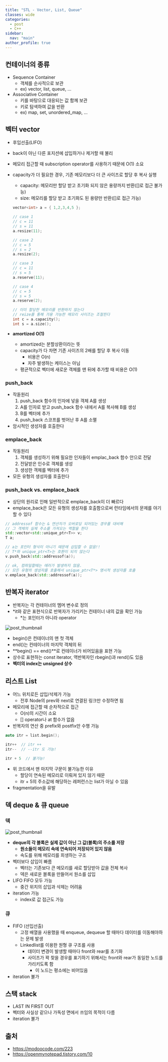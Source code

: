 ```yaml
---
title: "STL - Vector, List, Queue"
classes: wide
categories: 
  - post
  - C++
sidebar:
  nav: "main"
author_profile: true
---
```


## 컨테이너의 종류
* Sequence Container
  * 객체를 순사적으로 보관
  * ex) vector, list, queue, ...
* Associative Container
  * 키를 바탕으로 대응되는 값 함께 보관
  * 키로 탐색하여 값을 반환
  * ex) map, set, unordered_map, ...

## 벡터 vector
* 후입선출(LIFO)
* back이 아닌 다른 포지션에 삽입하거나 제거할 때 불리
* 메모리 접근할 때 subscription operator를 사용하기 때문에 O(1) 소요
* capacity가 더 필요한 경우, 기존 메모리보다 더 큰 사이즈로 할당 후 복사 실행
  * capacity: 메모리만 할당 받고 초기화 되지 않은 용량까지 반환([]로 접근 불가능)
  * size: 메모리를 할당 받고 초기화도 된 용량만 반환([]로 접근 가능)

  ```c++
  vector<int> a = { 1,2,3,4,5 };

  // case 1
  // c = 11
  // s = 11
  a.resize(11);

  // case 2
  // c = 5
  // s = 2
  a.resize(2);

  // case 3
  // c = 11
  // s = 5
  a.reserve(11);

  // case 4
  // c = 5
  // s = 5
  a.reserve(2);

  // 이미 할당한 메모리를 반환하지 않는다
  // reize를 통해 가용 가능한 메모리 사이즈는 조절힌다
  int c = a.capacity();
  int s = a.size();
  ```

* **amortized O(1)**
  * amortized는 분할상환이라는 뜻
  * capacity가 다 차면 기존 사이즈의 2배를 할당 후 복사 이동
    * 비용은 O(n)
    * 자주 발생하는 케이스는 아님
  * 평균적으로 벡터에 새로운 객체를 맨 뒤에 추가할 때 비용은 O(1)

### push_back
* 작돋원리
  1. push_back 함수의 인자에 넣을 객체 A를 생성
  2. A를 인자로 받고 push_back 함수 내에서 A를 복사해 B를 생성
  3. B를 벡터에 추가
  4. push_back 스코프를 벗어난 후 A를 소멸
* 암시적인 생성자를 호출한다

### emplace_back
* 작동원리
  1. 객체를 생성하기 위해 필요한 인자들이 emplac_back 함수 안으로 전달
  2. 전달받은 인수로 객체를 생성
  3. 생성한 객체를 벡터에 추가
* 모든 유형의 생성자를 호출한다

### push_back vs. emplace_back
* 상단의 원리로 인해 일반적으로 emplace_back이 더 빠르다
* emplace_back은 모든 유형의 생성자를 호출함으로써 런타임에서의 문제를 야기할 수 있다

```c++
// addressof 함수는 & 연산자가 오버로딩 되어있는 경우를 대비해
// 그 객체의 실제 주소를 가져오는 역할을 한다
std::vector<std::unique_ptr<T>> v;
T a;

// a는 포인터 형식이 아니기 때문에 삽입할 수 없음!!
// T*와 unique_ptr<T>는 호환이 되지 않는다
v.push_back(std::addressof(a)); 

// ok, 컴파일할때는 에러가 발생하지 않음.
// 모든 유형의 생성자를 호출해서 unique_ptr<T*> 명시적 생성자를 호출
v.emplace_back(std::addressof(a)); 
```

## 반복자 iterator
* 반복자는 각 컨테이너의 멤머 변수로 정의
* *it와 같은 표현식으로 반복자가 가리키는 컨테이너 내의 값을 확인 가능
  * *는 포인터가 아니라 operator

![post_thumbnail](/assets/images/2165E44C595A970A1676B5.webp)

* begin()은 컨테이너의 맨 첫 객체
* end()는 컨테이너의 마지막 객체의 뒤
* **begin() == end()**로 컨테이너가 비어있음을 표현 가능
* 상수로 표현하는 const iterator, 역반복자인 rbegin()과 rend()도 있음
* **벡터의 index는 unsigned 상수**

## 리스트 List
* 어느 위치로든 삽입/삭제가 가능
  * 전후 Node의 prev와 next로 연결된 링크만 수정하면 됨
* 메모리에 접근할 때 순차적으로 접근
  * O(n)의 시간이 소요
  * [] operator나 at 함수가 없음
* 반복자의 연산 중 prefix와 postfix만 수행 가능

```c++
auto itr = list.begin();

itr++  // itr ++
itr--  // --itr 도 가능!

itr + 5  // 불가능!
```
* 위 코드에서 맨 마지막 구문이 불가능한 이유
  * 할당이 연속된 메모리로 이뤄져 있지 않기 때문
  * itr + 5의 주소값에 해당하는 레퍼런스는 list가 아닐 수 있음
* fragmentation을 유발

## 덱 deque & 큐 queue
### 덱
![post_thumbnail](/assets/images/245FC94C595B5F9B133E4E.webp)

* **deque의 각 블록은 실제 값이 아닌 그 값(블록)의 주소를 저장**
  * **원소들이 메모리 속에 연속되어 저장되어 있지 않음**
  * 속도를 위해 메모리를 희생하는 구조
* 벡터보다 삽입이 빠름
  * 벡터는 기존보다 큰 메모리를 새로 할당받아 값을 전체 복사
  * 덱은 새로운 블록을 만들어서 원소를 삽입
* LIFO FIFO 모두 가능
  * 중간 위치의 삽입과 삭제는 어려움
* iteration 가능
  * index로 값 접근도 가능

### 큐
* FIFO (선입선출)
  * 고정 배열을 사용했을 때 enqueue, dequeue 할 때마다 데이터를 이동해야하는 문제 발생
  * Linkedlist를 이용한 원형 큐 구조를 사용
    * 데이터 변경이 발생할 때마다 front와 rear를 초기화
    * 사이즈가 꽉 찾을 경우를 표기하기 위해서는 front와 rear가 동일한 노드를 가리키도록 함
      * 이 노드는 평소에는 비어있음
* iteration 불가

## 스택 stack
* LAST IN FIRST OUT
* 벡터와 사실상 같으나 가독성 면에서 쓰임의 목적이 다름
* iteration 불가

## 출처
* <https://modoocode.com/223>
* <https://openmynotepad.tistory.com/10>